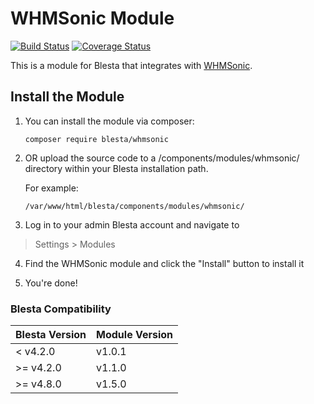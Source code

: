# WHMSonic Module

[![Build Status](https://travis-ci.org/blesta/module-whmsonic.svg?branch=master)](https://travis-ci.org/blesta/module-whmsonic) [![Coverage Status](https://coveralls.io/repos/github/blesta/module-whmsonic/badge.svg?branch=master)](https://coveralls.io/github/blesta/module-whmsonic?branch=master)

This is a module for Blesta that integrates with [WHMSonic](http://www.whmsonic.com/).

## Install the Module

1. You can install the module via composer:

    ```
    composer require blesta/whmsonic
    ```

2. OR upload the source code to a /components/modules/whmsonic/ directory within
your Blesta installation path.

    For example:

    ```
    /var/www/html/blesta/components/modules/whmsonic/
    ```

3. Log in to your admin Blesta account and navigate to
> Settings > Modules

4. Find the WHMSonic module and click the "Install" button to install it

5. You're done!

### Blesta Compatibility

|Blesta Version|Module Version|
|--------------|--------------|
|< v4.2.0|v1.0.1|
|>= v4.2.0|v1.1.0|
|>= v4.8.0|v1.5.0|
